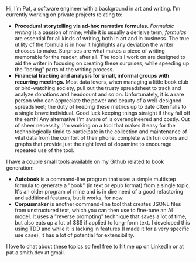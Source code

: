 Hi, I’m Pat, a software engineer with a background in art and writing. I'm currently working on private projects relating to:

- **Procedural storytelling via ad-hoc narrative formulas.** *Formulaic writing* is a passion of mine; while it is usually a derisive term, *formulas* are essential for all kinds of writing, both in art and in business. The true utility of the formula is in how it highlights any deviation the writer chooses to make. Surprises are what makes a piece of writing memorable for the reader, after all. The tools I work on are designed to aid the writer in focusing on creating these surprises, while speeding up the "boring" parts of the writing process.
- **Financial tracking and analysis for small, informal groups with recurring meetings.** Most data lovers, when managing a little book club or bird-watching society, pull out the trusty spreadsheet to track and analyze donations and headcount and so on. Unfortunately, it is a rare person who can appreciate the power and beauty of a well-designed spreadsheet;  the duty of keeping these metrics up to date often falls to a single brave individual. Good luck keeping things straight if they fall off the earth! Any alternative I'm aware of is overengineered and costly. Out of sheer necessity, I'm working on a tool that makes it easy for the technologically timid to participate in the collection and maintenance of vital data from the comfort of their phone, complete with fun colors and graphs that provide just the right level of dopamine to encourage repeated use of the tool.

I have a couple small tools available on my Github related to book generation:
- **Autobook** is a command-line program that uses a simple multistep formula to generate a "book" (in text or epub format) from a single topic. It's an older program of mine and is in dire need of a good refactoring and additional features, but it works, for now.
- **Corpusmaker** is another command-line tool that creates JSONL files from unstructured text, which you can then use to fine-tune an AI model. It uses a "reverse prompting" technique that saves a lot of time, but also eats up a lot of $$$ if applied to long-form text. I developed this using TDD and while it is lacking in features (I made it for a very specific use case), it has a lot of potential for extensibility.

I love to chat about these topics so feel free to hit me up on LinkedIn or at pat.a.smith.dev at gmail.
